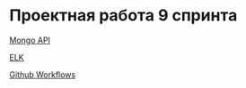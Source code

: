 # Проектная работа 9 спринта

[Mongo API](https://github.com/crank2303/ugc_sprint_2/tree/main/ugc_mongo)

[ELK](https://github.com/crank2303/ugc_sprint_2/tree/main/ELK)

[Github Workflows](https://github.com/crank2303/ugc_sprint_2/tree/main/.github/workflows)


